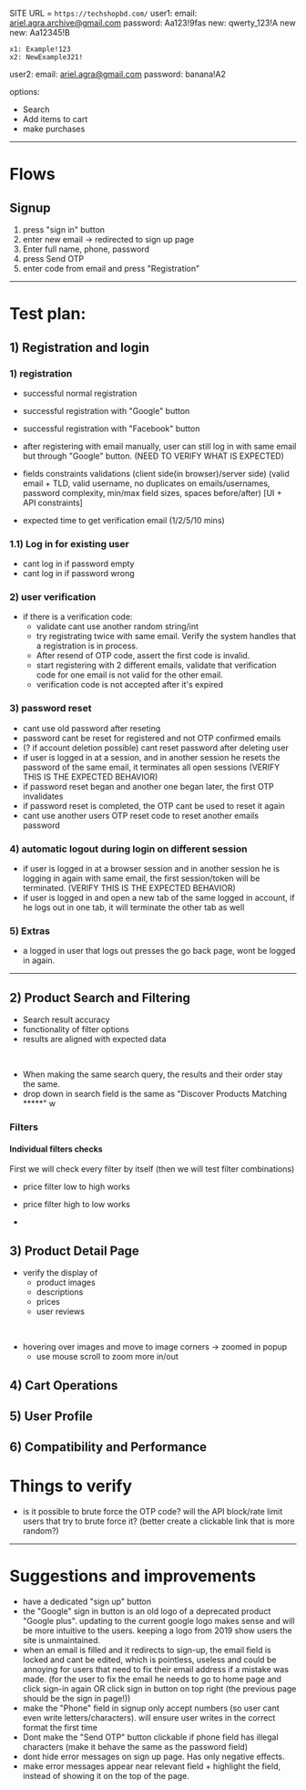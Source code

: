 SITE URL = `https://techshopbd.com/`
user1:
    email: ariel.agra.archive@gmail.com
    password: Aa123!9fas
    new: qwerty_123!A
    new new: Aa12345!B

    x1: Example!123
    x2: NewExample321!

user2:
    email: ariel.agra@gmail.com
    password: banana!A2

options:
- Search
- Add items to cart
- make purchases

---
# Flows
## Signup
1) press "sign in" button
2) enter new email -> redirected to sign up page
3) Enter full name, phone, password
4) press Send OTP
5) enter code from email and press "Registration"


---
# Test plan:
## 1) Registration and login 
### 1) registration 
- successful normal registration
- successful registration with "Google" button
- successful registration with "Facebook" button
- after registering with email manually, user can still log in with same email but through "Google" button. (NEED TO VERIFY WHAT IS EXPECTED)


- fields constraints validations (client side(in browser)/server side) (valid email + TLD, valid username, no duplicates on emails/usernames, password complexity, min/max field sizes, spaces before/after) [UI + API constraints]
- expected time to get verification email (1/2/5/10 mins)

### 1.1) Log in for existing user
- cant log in if password empty
- cant log in if password wrong


### 2) user verification

- if there is a verification code:
    - validate cant use another random string/int
    - try registrating twice with same email. Verify the system handles that a registration is in process.
    - After resend of OTP code, assert the first code is invalid.
    - start registering with 2 different emails, validate that verification code for one email is not valid for the other email.
    - verification code is not accepted after it's expired

### 3) password reset
- cant use old password after reseting
- password cant be reset for registered and not OTP confirmed emails
- (? if account deletion possible) cant reset password after deleting user
- if user is logged in at a session, and in another session he resets the password of the same email, it terminates all open sessions (VERIFY THIS IS THE EXPECTED BEHAVIOR)
- if password reset began and another one began later, the first OTP invalidates
- if password reset is completed, the OTP cant be used to reset it again
- cant use another users OTP reset code to reset another emails password



### 4) automatic logout during login on different session
- if user is logged in at a browser session and in another session he is logging in again with same email, the first session/token will be terminated. (VERIFY THIS IS THE EXPECTED BEHAVIOR)
- if user is logged in and open a new tab of the same logged in account, if he logs out in one tab, it will terminate the other tab as well


### 5) Extras
- a logged in user that logs out presses the go back page, wont be logged in again.










---






















## 2) Product Search and Filtering
+ Search result accuracy
+ functionality of filter options
+ results are aligned with expected data

<br>

- When making the same search query, the results and their order stay the same.
- drop down in search field is the same as "Discover Products Matching *****"
w

### Filters
#### Individual filters checks
First we will check every filter by itself (then we will test filter combinations)

- price filter low to high works
- price filter high to low works

- 













## 3) Product Detail Page
+ verify the display of 
    + product images
    + descriptions
    + prices
    + user reviews

<br>

- hovering over images and move to image corners -> zoomed in popup
    - use mouse scroll to zoom more in/out

































## 4) Cart Operations


## 5) User Profile


## 6) Compatibility and Performance


# Things to verify
- is it possible to brute force the OTP code? will the API block/rate limit users that try to brute force it? (better create a clickable link that is more random?)


---



# Suggestions and improvements
- have a dedicated "sign up" button
- the "Google" sign in button is an old logo of a deprecated product "Google plus". updating to the current google logo makes sense and will be more intuitive to the users. keeping a logo from 2019 show users the site is unmaintained.
- when an email is filled and it redirects to sign-up, the email field is locked and cant be edited, which is pointless, useless and could be annoying for users that need to fix their email address if a mistake was made. (for the user to fix the email he needs to go to home page and click sign-in again OR click sign in button on top right (the previous page should be the sign in page!))
- make the "Phone" field in signup only accept numbers (so user cant even write letters/characters). will ensure user writes in the correct format the first time
- Dont make the "Send OTP" button clickable if phone field has illegal characters (make it behave the same as the password field)
- dont hide error messages on sign up page. Has only negative effects.
- make error messages appear near relevant field + highlight the field, instead of showing it on the top of the page.

